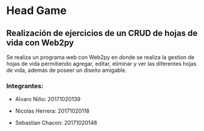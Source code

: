# Head Game

## Realización de ejercicios de un CRUD de hojas de vida con Web2py

<p>
Se realiza un programa web con Web2py en donde se realiza la gestion de hojas de vida permitiendo agregar, editar, eliminar y ver las diferentes hojas de vida, además de poseer un diseño amigable.
</p>

### Integrantes:

- Alvaro Niño: 20171020139

- Nicolas Herrera: 20171020118

- Sebastian Chacon: 20171020148
